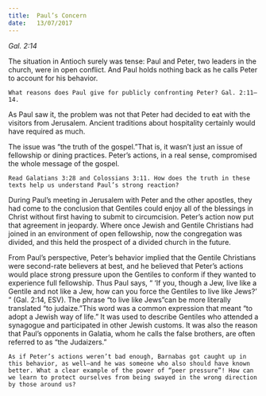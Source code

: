 ```yaml
---
title:  Paul’s Concern
date:   13/07/2017
---
```


_Gal. 2:14_

The situation in Antioch surely was tense: Paul and Peter, two leaders in the church, were in open conflict. And Paul holds nothing back as he calls Peter to account for his behavior.

`What reasons does Paul give for publicly confronting Peter? Gal. 2:11–14.`

As Paul saw it, the problem was not that Peter had decided to eat with the visitors from Jerusalem. Ancient traditions about hospitality certainly would have required as much.

The issue was “the truth of the gospel.”That is, it wasn’t just an issue of fellowship or dining practices. Peter’s actions, in a real sense, compromised the whole message of the gospel.

`Read Galatians 3:28 and Colossians 3:11. How does the truth in these texts help us understand Paul’s strong reaction?`

During Paul’s meeting in Jerusalem with Peter and the other apostles, they had come to the conclusion that Gentiles could enjoy all of the blessings in Christ without first having to submit to circumcision. Peter’s action now put that agreement in jeopardy. Where once Jewish and Gentile Christians had joined in an environment of open fellowship, now the congregation was divided, and this held the prospect of a divided church in the future.

From Paul’s perspective, Peter’s behavior implied that the Gentile Christians were second-rate believers at best, and he believed that Peter’s actions would place strong pressure upon the Gentiles to conform if they wanted to experience full fellowship. Thus Paul says, “ ‘If you, though a Jew, live like a Gentile and not like a Jew, how can you force the Gentiles to live like Jews?’ ” (Gal. 2:14, ESV). The phrase “to live like Jews”can be more literally translated “to judaize.”This word was a common expression that meant “to adopt a Jewish way of life.” It was used to describe Gentiles who attended a synagogue and participated in other Jewish customs. It was also the reason that Paul’s opponents in Galatia, whom he calls the false brothers, are often referred to as “the Judaizers.”

`As if Peter’s actions weren’t bad enough, Barnabas got caught up in this behavior, as well—and he was someone who also should have known better. What a clear example of the power of “peer pressure”! How can we learn to protect ourselves from being swayed in the wrong direction by those around us?`
